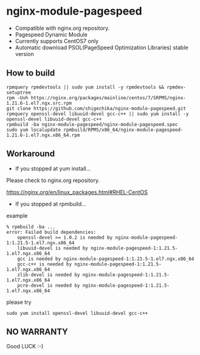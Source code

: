 # nginx-module-pagespeed

- Compatible with nginx.org repository.
- Pagespeed Dynamic Module
- Currently supports CentOS7 only
- Automatic download PSOL(PageSpeed Optimization Libraries) stable version

## How to build

```
rpmquery rpmdevtools || sudo yum install -y rpmdevtools && rpmdev-setuptree
rpm -Uvh https://nginx.org/packages/mainline/centos/7/SRPMS/nginx-1.21.6-1.el7.ngx.src.rpm
git clone https://github.com/shigechika/nginx-module-pagespeed.git
rpmquery openssl-devel libuuid-devel gcc-c++ || sudo yum install -y openssl-devel libuuid-devel gcc-c++
rpmbuild -ba nginx-module-pagespeed/nginx-module-pagespeed.spec
sudo yum localupdate rpmbuild/RPMS/x86_64/nginx-module-pagespeed-1.21.6-1.el7.ngx.x86_64.rpm
```

## Workaround

- If you stopped at yum install...

Please check to nginx.org repository.

https://nginx.org/en/linux_packages.html#RHEL-CentOS

- If you stopped at rpmbuild...

example
```
% rpmbuild -ba ...
error: Failed build dependencies:
	openssl-devel >= 1.0.2 is needed by nginx-module-pagespeed-1:1.21.5-1.el7.ngx.x86_64
	libuuid-devel is needed by nginx-module-pagespeed-1:1.21.5-1.el7.ngx.x86_64
	gcc is needed by nginx-module-pagespeed-1:1.21.5-1.el7.ngx.x86_64
	gcc-c++ is needed by nginx-module-pagespeed-1:1.21.5-1.el7.ngx.x86_64
	zlib-devel is needed by nginx-module-pagespeed-1:1.21.5-1.el7.ngx.x86_64
	pcre-devel is needed by nginx-module-pagespeed-1:1.21.5-1.el7.ngx.x86_64
```
please try
```
sudo yum install openssl-devel libuuid-devel gcc-c++
```

## NO WARRANTY

Good LUCK :-)
